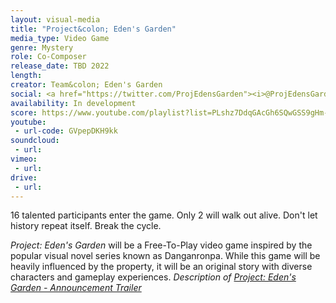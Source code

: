 ```yaml
---
layout: visual-media
title: "Project&colon; Eden's Garden"
media_type: Video Game
genre: Mystery
role: Co-Composer
release_date: TBD 2022
length:
creator: Team&colon; Eden's Garden
social: <a href="https://twitter.com/ProjEdensGarden"><i>@ProjEdensGarden</i></a>
availability: In development
score: https://www.youtube.com/playlist?list=PLshz7DdqGAcGh6SQwGSS9gHm-xG5ynXkm
youtube:
 - url-code: GVpepDKH9kk
soundcloud: 
 - url:
vimeo:
 - url:
drive:
 - url:
---
```


<span class="teaser">16 talented participants enter the game. Only 2 will walk out alive. Don't let history repeat itself. Break the cycle.

_Project: Eden's Garden_ will be a Free-To-Play video game inspired by the popular visual novel series known as Danganronpa. While this game will be heavily influenced by the property, it will be an original story with diverse characters and gameplay experiences.
<cite>Description of <a href="https://www.youtube.com/watch?v=GVpepDKH9kk"><i>Project: Eden's Garden - Announcement Trailer</i></a></cite>

